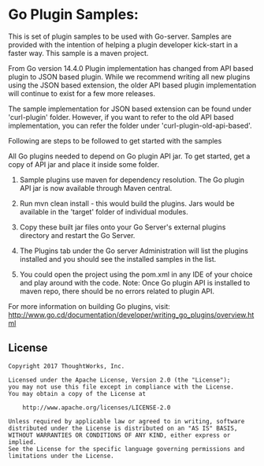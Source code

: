 Go Plugin Samples:
==================
This is set of plugin samples to be used with Go-server.
Samples are provided with the intention of helping a plugin developer kick-start in a faster way. This sample is a maven project.

From Go version 14.4.0 Plugin implementation has changed from API based plugin to JSON based plugin.
While we recommend writing all new plugins using the JSON based extension, the older API based plugin implementation will continue to exist for a few more releases.

The sample implementation for JSON based extension can be found under 'curl-plugin' folder. However, if you want to refer to the old API based implementation, you can refer the folder under 'curl-plugin-old-api-based'.

Following are steps to be followed to get started with the samples

All Go plugins needed to depend on Go plugin API jar. To get started, get a copy of API jar and place it inside some folder.

1. Sample plugins use maven for dependency resolution. The Go plugin API jar is now available through Maven central.

2. Run mvn clean install - this would build the plugins. Jars would be available in the 'target' folder of individual modules.

3. Copy these built jar files onto your Go Server's external plugins directory and restart the Go Server.

4. The Plugins tab under the Go server Administration will list the plugins installed and you should see the installed samples in the list.

5. You could open the project using the pom.xml in any IDE of your choice and play around with the code.
   Note: Once Go plugin API is installed to maven repo, there should be no errors related to plugin API.

For more information on building Go plugins, visit: http://www.go.cd/documentation/developer/writing_go_plugins/overview.html

## License

```plain
Copyright 2017 ThoughtWorks, Inc.

Licensed under the Apache License, Version 2.0 (the "License");
you may not use this file except in compliance with the License.
You may obtain a copy of the License at

    http://www.apache.org/licenses/LICENSE-2.0

Unless required by applicable law or agreed to in writing, software
distributed under the License is distributed on an "AS IS" BASIS,
WITHOUT WARRANTIES OR CONDITIONS OF ANY KIND, either express or implied.
See the License for the specific language governing permissions and
limitations under the License.
```
